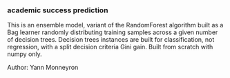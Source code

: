 ### academic success prediction

This is an ensemble model, variant of the RandomForest algorithm built as a Bag learner randomly distributing training samples across a given number of decision trees.
Decision trees instances are built for classification, not regression, with a split decision criteria Gini gain.
Built from scratch with numpy only.

Author: Yann Monneyron